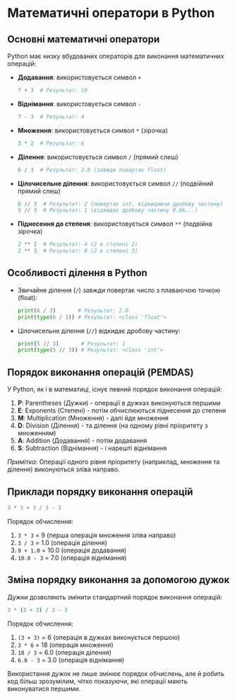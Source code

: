 # Математичні оператори в Python

## Основні математичні оператори
Python має низку вбудованих операторів для виконання математичних операцій:

- **Додавання**: використовується символ `+`
  ```python
  7 + 3  # Результат: 10
  ```

- **Віднімання**: використовується символ `-`
  ```python
  7 - 3  # Результат: 4
  ```

- **Множення**: використовується символ `*` (зірочка)
  ```python
  3 * 2  # Результат: 6
  ```

- **Ділення**: використовується символ `/` (прямий слеш)
  ```python
  6 / 3  # Результат: 2.0 (завжди повертає float)
  ```

- **Цілочисельне ділення**: використовується символ `//` (подвійний прямий слеш)
  ```python
  6 // 3  # Результат: 2 (повертає int, відкидаючи дробову частину)
  5 // 3  # Результат: 1 (відкидає дробову частину 0.66...)
  ```

- **Піднесення до степеня**: використовується символ `**` (подвійна зірочка)
  ```python
  2 ** 2  # Результат: 4 (2 в степені 2)
  2 ** 3  # Результат: 8 (2 в степені 3)
  ```

## Особливості ділення в Python
- Звичайне ділення (`/`) завжди повертає число з плаваючою точкою (float):
  ```python
  print(6 / 3)       # Результат: 2.0
  print(type(6 / 3)) # Результат: <class 'float'>
  ```

- Цілочисельне ділення (`//`) відкидає дробову частину:
  ```python
  print(5 // 3)       # Результат: 1
  print(type(5 // 3)) # Результат: <class 'int'>
  ```

## Порядок виконання операцій (PEMDAS)
У Python, як і в математиці, існує певний порядок виконання операцій:

1. **P**: Parentheses (Дужки) - операції в дужках виконуються першими
2. **E**: Exponents (Степені) - потім обчислюються піднесення до степеня
3. **M**: Multiplication (Множення) - далі йде множення
4. **D**: Division (Ділення) - та ділення (на одному рівні пріоритету з множенням)
5. **A**: Addition (Додавання) - потім додавання
6. **S**: Subtraction (Віднімання) - і нарешті віднімання

*Примітка*: Операції одного рівня пріоритету (наприклад, множення та ділення) виконуються зліва направо.

## Приклади порядку виконання операцій

```python
3 * 3 + 3 / 3 - 3
```

Порядок обчислення:
1. `3 * 3` = 9 (перша операція множення зліва направо)
2. `3 / 3` = 1.0 (операція ділення)
3. `9 + 1.0` = 10.0 (операція додавання)
4. `10.0 - 3` = 7.0 (операція віднімання)

## Зміна порядку виконання за допомогою дужок
Дужки дозволяють змінити стандартний порядок виконання операцій:

```python
3 * (3 + 3) / 3 - 3
```

Порядок обчислення:
1. `(3 + 3)` = 6 (операція в дужках виконується першою)
2. `3 * 6` = 18 (операція множення)
3. `18 / 3` = 6.0 (операція ділення)
4. `6.0 - 3` = 3.0 (операція віднімання)

Використання дужок не лише змінює порядок обчислень, але й робить код більш зрозумілим, чітко показуючи, які операції мають виконуватися першими.
